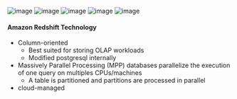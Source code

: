 ![image](https://user-images.githubusercontent.com/59595363/144727860-40c121bc-5533-4bd0-aeca-99a93aad4bba.png)
![image](https://user-images.githubusercontent.com/59595363/144727899-0398e3b7-bead-49fe-ac98-3cd6c73dd8a4.png)
![image](https://user-images.githubusercontent.com/59595363/144727904-3a604aad-960a-4b9f-afea-d461fb5efbf9.png)
![image](https://user-images.githubusercontent.com/59595363/144727940-cf722d19-d89e-41c4-b36b-75014caf1984.png)
![image](https://user-images.githubusercontent.com/59595363/144727961-81af0f08-3089-4cf8-8cbd-6f458c4427e9.png)
 #### Amazon Redshift Technology
 + Column-oriented
   + Best suited for storing OLAP workloads
   + Modified postgresql internally
 + Massively Parallel Processing (MPP) databases parallelize the execution of one query on multiples CPUs/machines
   + A table is partitioned and partitions are processed in parallel
 + cloud-managed
